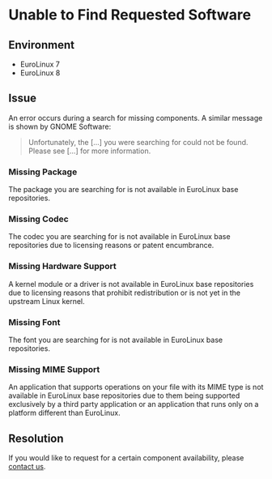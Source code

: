 # Unable to Find Requested Software

## Environment

- EuroLinux 7
- EuroLinux 8

## Issue

An error occurs during a search for missing components. A similar message is
shown by GNOME Software:

> Unfortunately, the [...] you were searching for could not be found. Please
> see [...] for more information.

### Missing Package

The package you are searching for is not available in EuroLinux base
repositories.

### Missing Codec

The codec you are searching for is not available in EuroLinux base
repositories due to licensing reasons or patent encumbrance.

### Missing Hardware Support 

A kernel module or a driver is not available in EuroLinux base repositories
due to licensing reasons that prohibit redistribution or is not yet in the
upstream Linux kernel.

### Missing Font

The font you are searching for is not available in EuroLinux base
repositories.

### Missing MIME Support

An application that supports operations on your file with its MIME type is not
available in EuroLinux base repositories due to them being supported
exclusively by a third party application or an application that runs only on a
platform different than EuroLinux.

## Resolution

If you would like to request for a certain component availability, please
[contact us](https://en.euro-linux.com/company/contact/).
